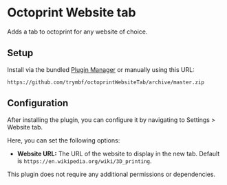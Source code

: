 # Octoprint Website tab

Adds a tab to octoprint for any website of choice. 

## Setup

Install via the bundled [Plugin Manager](https://docs.octoprint.org/en/master/bundledplugins/pluginmanager.html)
or manually using this URL:

    https://github.com/trymbf/octoprintWebsiteTab/archive/master.zip

## Configuration

After installing the plugin, you can configure it by navigating to Settings > Website tab.

Here, you can set the following options:

- **Website URL:** The URL of the website to display in the new tab. Default is `https://en.wikipedia.org/wiki/3D_printing`.

This plugin does not require any additional permissions or dependencies.
